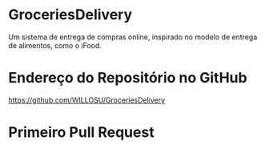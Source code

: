 # GroceriesDelivery
Um sistema de entrega de compras online, inspirado no modelo de entrega de alimentos, como o iFood.

# Endereço do Repositório no GitHub
https://github.com/WILLOSU/GroceriesDelivery

# Primeiro Pull Request